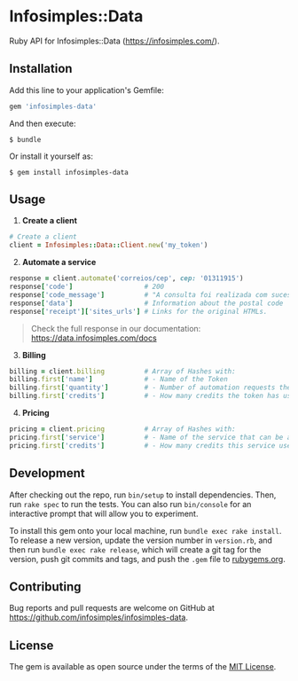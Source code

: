 # Infosimples::Data

Ruby API for Infosimples::Data (https://infosimples.com/).

## Installation

Add this line to your application's Gemfile:

```ruby
gem 'infosimples-data'
```

And then execute:

    $ bundle

Or install it yourself as:

    $ gem install infosimples-data

## Usage

1. **Create a client**

  ```ruby
  # Create a client
  client = Infosimples::Data::Client.new('my_token')
  ```

2. **Automate a service**

  ```ruby
  response = client.automate('correios/cep', cep: '01311915')
  response['code']                  # 200
  response['code_message']          # "A consulta foi realizada com sucesso e retornou um resultado."
  response['data']                  # Information about the postal code
  response['receipt']['sites_urls'] # Links for the original HTMLs.
  ```

  > Check the full response in our documentation:
  > https://data.infosimples.com/docs

3. **Billing**

  ```ruby
  billing = client.billing          # Array of Hashes with:
  billing.first['name']             # - Name of the Token
  billing.first['quantity']         # - Number of automation requests the token has made
  billing.first['credits']          # - How many credits the token has used
  ```

4. **Pricing**

  ```ruby
  pricing = client.pricing          # Array of Hashes with:
  pricing.first['service']          # - Name of the service that can be automated
  pricing.first['credits']          # - How many credits this service uses
  ```

## Development

After checking out the repo, run `bin/setup` to install dependencies. Then, run `rake spec` to run the tests. You can also run `bin/console` for an interactive prompt that will allow you to experiment.

To install this gem onto your local machine, run `bundle exec rake install`. To release a new version, update the version number in `version.rb`, and then run `bundle exec rake release`, which will create a git tag for the version, push git commits and tags, and push the `.gem` file to [rubygems.org](https://rubygems.org).

## Contributing

Bug reports and pull requests are welcome on GitHub at https://github.com/infosimples/infosimples-data.

## License

The gem is available as open source under the terms of the [MIT License](https://opensource.org/licenses/MIT).
